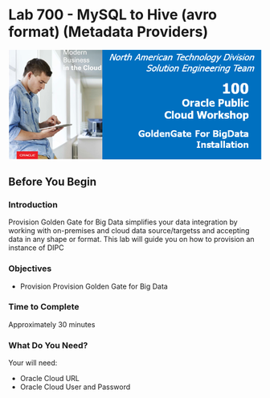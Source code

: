 # Lab 700 -  MySQL to Hive (avro format) (Metadata Providers)
![](images/100/image100_0.png)


## Before You Begin

### Introduction
Provision Golden Gate for Big Data simplifies your data integration by working with on-premises and cloud data source/targetss and accepting data in any shape or format. This lab will guide you on how to provision an instance of DIPC

### Objectives
- Provision Provision Golden Gate for Big Data 

### Time to Complete
Approximately 30 minutes

### What Do You Need?
Your will need:
- Oracle Cloud URL
- Oracle Cloud User and Password
